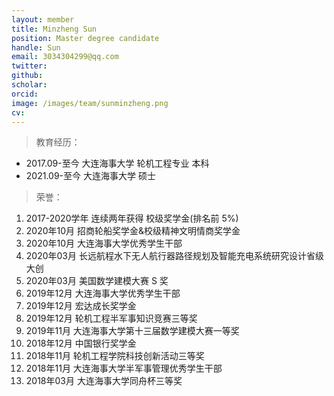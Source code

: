 ```yaml
---
layout: member
title: Minzheng Sun
position: Master degree candidate
handle: Sun
email: 3034304299@qq.com
twitter: 
github: 
scholar:
orcid: 
image: /images/team/sunminzheng.png
cv: 
---
```



> 教育经历：

- 2017.09-至今 大连海事大学 轮机工程专业 本科
- 2021.09-至今 大连海事大学 硕士

> 荣誉：

1. 2017-2020学年 连续两年获得 校级奖学金(排名前 5%) 
2. 2020年10月 招商轮船奖学金&校级精神文明情商奖学金 
3. 2020年10月 大连海事大学优秀学生干部 
4. 2020年03月 长远航程水下无人航行器路径规划及智能充电系统研究设计省级大创 
5. 2020年03月 美国数学建模大赛 S 奖
6. 2019年12月 大连海事大学优秀学生干部 
7. 2019年12月 宏达成长奖学金 
8. 2019年12月 轮机工程半军事知识竞赛三等奖
9. 2019年11月 大连海事大学第十三届数学建模大赛一等奖 
10. 2018年12月 中国银行奖学金 
11. 2018年11月 轮机工程学院科技创新活动三等奖 
12. 2018年11月 大连海事大学半军事管理优秀学生干部 
13. 2018年03月 大连海事大学同舟杯三等奖
